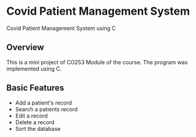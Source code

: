 # Covid Patient Management System
Covid Patient Management System using C

## Overview
This is a mini project of CO253 Module of the course. The program was implemented using C.

## Basic Features
- Add a patient's record
- Search a patients record
- Edit a record
- Delete a record
- Sort the database

